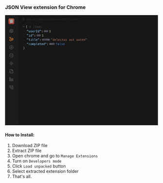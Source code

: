 ### JSON View extension for Chrome

![Screenshot](screenshot.png)

#### How to Install:
1. Download ZIP file
2. Extract ZIP file
3. Open chrome and go to `Manage Extensions`
4. Turn on `Developers mode`
5. Click `Load unpacked` button
6. Select extracted extension folder
7. That's all.